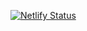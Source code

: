 [![Netlify Status](https://api.netlify.com/api/v1/badges/d4b06fcc-beda-4a3a-af95-0a7481ea0f47/deploy-status)](https://app.netlify.com/sites/kodejuice/deploys)


